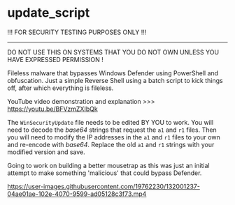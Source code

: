 # update_script

!!! FOR SECURITY TESTING PURPOSES ONLY !!! 
******************************************
DO NOT USE THIS ON SYSTEMS THAT YOU DO NOT 
OWN UNLESS YOU HAVE EXPRESSED PERMISSION !

Fileless malware that bypasses Windows Defender using PowerShell and obfuscation.
Just a simple Reverse Shell using a batch script to kick things off, after which everything is fileless.

YouTube video demonstration and explanation >>> https://youtu.be/BFVzmZXIbQk

The `WinSecurityUpdate` file needs to be edited BY YOU to work.
You will need to decode the *base64* strings that request the `a1` and `r1` files.
Then you will need to modify the IP addresses in the `a1` and `r1` files to your own and re-encode with *base64*.
Replace the old `a1` and `r1` strings with your modified version and save.
 

Going to work on building a better mousetrap as this was just an initial attempt to make something 'malicious' that could bypass Defender. 



https://user-images.githubusercontent.com/19762230/132001237-04ae01ae-102e-4070-9599-ad05128c3f73.mp4


